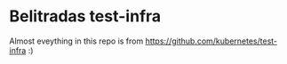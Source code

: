 # Belitradas test-infra

Almost eveything in this repo is from https://github.com/kubernetes/test-infra :)
